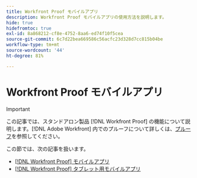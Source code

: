 ```yaml
---
title: Workfront Proof モバイルアプリ
description: Workfront Proof モバイルアプリの使用方法を説明します。
hide: true
hidefromtoc: true
exl-id: 8a868212-cf8e-4752-8aa6-ed74f10f5cea
source-git-commit: 6c7d22bea669586c56acfc23d328d7cc815b04be
workflow-type: tm+mt
source-wordcount: '44'
ht-degree: 81%

---
```


# Workfront Proof モバイルアプリ

>[!IMPORTANT]
>
>この記事では、スタンドアロン製品 [!DNL Workfront Proof] の機能について説明します。[!DNL Adobe Workfront] 内でのプルーフについて詳しくは、[プルーフ](../../../review-and-approve-work/proofing/proofing.md)を参照してください。

この節では、次の記事を扱います。

* [[!DNL Workfront Proof] モバイルアプリ](../../../workfront-proof/wp-mobile/wp-mobile-apps/wp-mobile-app-phones.md)
* [[!DNL Workfront Proof] タブレット用モバイルアプリ](../../../workfront-proof/wp-mobile/wp-mobile-apps/wp-mobile-app-tablet.md)
